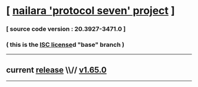 
# [ [nailara 'protocol seven' project](http://src.nailara.net/) ]

### [ source code version : 20.3927-3471.0 ]

### ( this is the [ISC license](license)d "base" branch )
---
## current [release](https://github.com/anotherlink/nailara/releases) \\\\// [v1.65.0](https://github.com/anotherlink/nailara/releases/tag/v1.65.0)
---
